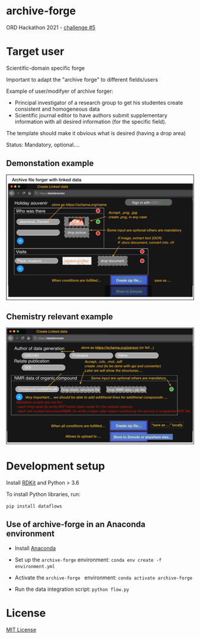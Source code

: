 # archive-forge

ORD Hackathon 2021 - [challenge #5](https://github.com/ORD-Hackathon/hackathon-2021/issues/5)

# Target user

Scientific-domain specific forge

Important to adapt the "archive forge" to different fields/users

Example of user/modifyer of archive forger:

- Principal investigator of a research group to get his studentes create consistent and homogeneous data
- Scientific journal editor to have authors submit supplementary information with all desired information (for the specific field).

The template should make it obvious what is desired (having a drop area)

Status: Mandatory, optional....




## Demonstation example

<img style="border:1px solid black;" src="images/demo.png" width="600" alt="Example of archive forger." />

## Chemistry relevant example

<img style="border:1px solid black;" src="images/chem.png" width="600" alt="Example of archive forger." />

# Development setup

Install [RDKit](http://www.rdkit.org/docs/Install.html#fedora-centos-and-rhel) and Python > 3.6

To install Python libraries, run:

`pip install dataflows`


##  Use of archive-forge in an Anaconda environment

- Install [Anaconda](http://anaconda.org)

- Set up the ```archive-forge``` environment:
 ```conda env create -f environment.yml```

- Activate the ```archive-forge ``` environment:
 ```conda activate archive-forge```

- Run the data integration script:
```python flow.py```

# License

[MIT License](LICENSE)

